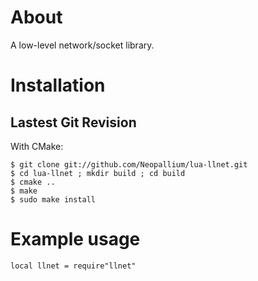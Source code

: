 About
=====

A low-level network/socket library.


Installation
============

Lastest Git Revision
--------------------

With CMake:

	$ git clone git://github.com/Neopallium/lua-llnet.git
	$ cd lua-llnet ; mkdir build ; cd build
	$ cmake ..
	$ make
	$ sudo make install


Example usage
=============

	local llnet = require"llnet"



